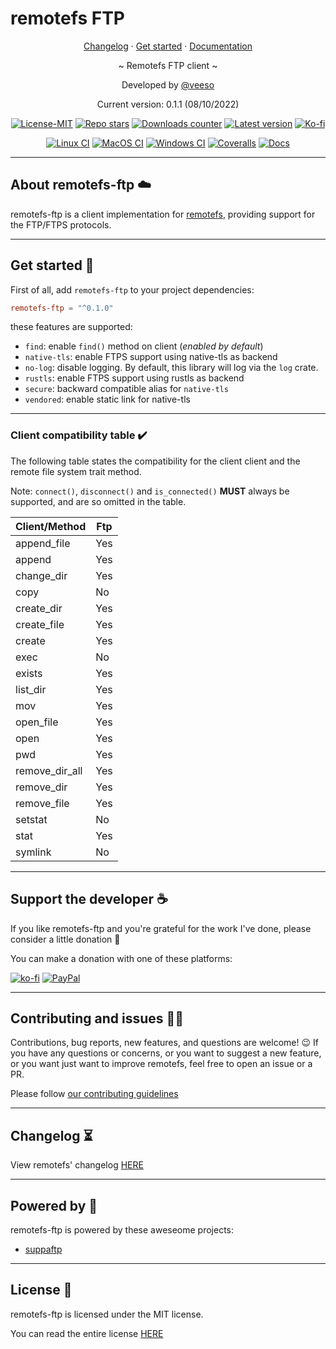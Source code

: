 # remotefs FTP

<p align="center">
  <a href="https://veeso.github.io/remotefs-ftp/blob/main/CHANGELOG.md" target="_blank">Changelog</a>
  ·
  <a href="https://veeso.github.io/remotefs-ftp/#get-started" target="_blank">Get started</a>
  ·
  <a href="https://docs.rs/remotefs-ftp" target="_blank">Documentation</a>
</p>

<p align="center">~ Remotefs FTP client ~</p>

<p align="center">Developed by <a href="https://veeso.github.io/" target="_blank">@veeso</a></p>
<p align="center">Current version: 0.1.1 (08/10/2022)</p>

<p align="center">
  <a href="https://opensource.org/licenses/MIT"
    ><img
      src="https://img.shields.io/badge/License-MIT-teal.svg"
      alt="License-MIT"
  /></a>
  <a href="https://github.com/veeso/remotefs-rs-ftp/stargazers"
    ><img
      src="https://img.shields.io/github/stars/veeso/remotefs-rs-ftp.svg"
      alt="Repo stars"
  /></a>
  <a href="https://crates.io/crates/remotefs-ftp"
    ><img
      src="https://img.shields.io/crates/d/remotefs-ftp.svg"
      alt="Downloads counter"
  /></a>
  <a href="https://crates.io/crates/remotefs-ftp"
    ><img
      src="https://img.shields.io/crates/v/remotefs-ftp.svg"
      alt="Latest version"
  /></a>
  <a href="https://ko-fi.com/veeso">
    <img
      src="https://img.shields.io/badge/donate-ko--fi-red"
      alt="Ko-fi"
  /></a>
</p>
<p align="center">
  <a href="https://github.com/veeso/remotefs-rs-ftp/actions"
    ><img
      src="https://github.com/veeso/remotefs-rs-ftp/workflows/Linux/badge.svg"
      alt="Linux CI"
  /></a>
  <a href="https://github.com/veeso/remotefs-rs-ftp/actions"
    ><img
      src="https://github.com/veeso/remotefs-rs-ftp/workflows/MacOS/badge.svg"
      alt="MacOS CI"
  /></a>
  <a href="https://github.com/veeso/remotefs-rs-ftp/actions"
    ><img
      src="https://github.com/veeso/remotefs-rs-ftp/workflows/Windows/badge.svg"
      alt="Windows CI"
  /></a>
  <a href="https://coveralls.io/github/veeso/remotefs-rs-ftp"
    ><img
      src="https://coveralls.io/repos/github/veeso/remotefs-rs-ftp/badge.svg"
      alt="Coveralls"
  /></a>
  <a href="https://docs.rs/remotefs-ftp"
    ><img
      src="https://docs.rs/remotefs-ftp/badge.svg"
      alt="Docs"
  /></a>
</p>

---

## About remotefs-ftp ☁️

remotefs-ftp is a client implementation for [remotefs](https://github.com/veeso/remotefs-rs), providing support for the FTP/FTPS protocols.

---

## Get started 🚀

First of all, add `remotefs-ftp` to your project dependencies:

```toml
remotefs-ftp = "^0.1.0"
```

these features are supported:

- `find`: enable `find()` method on client (*enabled by default*)
- `native-tls`: enable FTPS support using native-tls as backend
- `no-log`: disable logging. By default, this library will log via the `log` crate.
- `rustls`: enable FTPS support using rustls as backend
- `secure`: backward compatible alias for `native-tls`
- `vendored`: enable static link for native-tls

---

### Client compatibility table ✔️

The following table states the compatibility for the client client and the remote file system trait method.

Note: `connect()`, `disconnect()` and `is_connected()` **MUST** always be supported, and are so omitted in the table.

| Client/Method  | Ftp |
|----------------|-----|
| append_file    | Yes |
| append         | Yes |
| change_dir     | Yes |
| copy           | No  |
| create_dir     | Yes |
| create_file    | Yes |
| create         | Yes |
| exec           | No  |
| exists         | Yes |
| list_dir       | Yes |
| mov            | Yes |
| open_file      | Yes |
| open           | Yes |
| pwd            | Yes |
| remove_dir_all | Yes |
| remove_dir     | Yes |
| remove_file    | Yes |
| setstat        | No  |
| stat           | Yes |
| symlink        | No  |

---

## Support the developer ☕

If you like remotefs-ftp and you're grateful for the work I've done, please consider a little donation 🥳

You can make a donation with one of these platforms:

[![ko-fi](https://img.shields.io/badge/Ko--fi-F16061?style=for-the-badge&logo=ko-fi&logoColor=white)](https://ko-fi.com/veeso)
[![PayPal](https://img.shields.io/badge/PayPal-00457C?style=for-the-badge&logo=paypal&logoColor=white)](https://www.paypal.me/chrisintin)

---

## Contributing and issues 🤝🏻

Contributions, bug reports, new features, and questions are welcome! 😉
If you have any questions or concerns, or you want to suggest a new feature, or you want just want to improve remotefs, feel free to open an issue or a PR.

Please follow [our contributing guidelines](CONTRIBUTING.md)

---

## Changelog ⏳

View remotefs' changelog [HERE](CHANGELOG.md)

---

## Powered by 💪

remotefs-ftp is powered by these aweseome projects:

- [suppaftp](https://github.com/veeso/suppaftp)

---

## License 📃

remotefs-ftp is licensed under the MIT license.

You can read the entire license [HERE](LICENSE)
